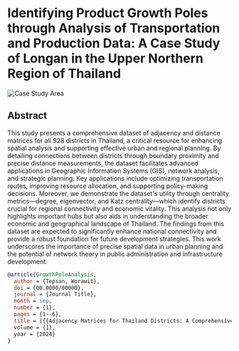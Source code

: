# Identifying Product Growth Poles through Analysis of Transportation and Production Data: A Case Study of Longan in the Upper Northern Region of Thailand

![Case Study Area](images/districtnetwork.png.png "Case Study Area")

## Abstract

This study presents a comprehensive dataset of adjacency and distance matrices for all 928 districts in Thailand, a critical resource for enhancing spatial analysis and supporting effective urban and regional planning. By detailing connections between districts through boundary proximity and precise distance measurements, the dataset facilitates advanced applications in Geographic Information Systems (GIS), network analysis, and strategic planning. Key applications include optimizing transportation routes, improving resource allocation, and supporting policy-making decisions. Moreover, we demonstrate the dataset's utility through centrality metrics—degree, eigenvector, and Katz centrality—which identify districts crucial for regional connectivity and economic vitality. This analysis not only highlights important hubs but also aids in understanding the broader economic and geographical landscape of Thailand. The findings from this dataset are expected to significantly enhance national connectivity and provide a robust foundation for future development strategies. This work underscores the importance of precise spatial data in urban planning and the potential of network theory in public administration and infrastructure development.


```bibtex
@article{GrowthPoleAnalysis,
  author = {Tepsan, Worawit},
  doi = {00.0000/00000},
  journal = {Journal Title},
  month = sep,
  number = {1},
  pages = {1--6},
  title = {{{Adjacency Matrices for Thailand Districts: A Comprehensive Dataset}},
  volume = {1},
  year = {2024}
}
